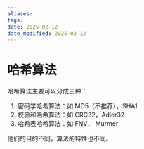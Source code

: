 ```yaml
---
aliases: 
tags: 
date: 2025-02-12
date_modified: 2025-02-12
---
```


# 哈希算法

哈希算法主要可以分成三种：

1. 密码学哈希算法：如 MD5（不推荐），SHA1
2. 校验和哈希算法：如 CRC32，Adler32
3. 哈希表哈希算法：如 FNV， Murmer

他们的目的不同，算法的特性也不同。

